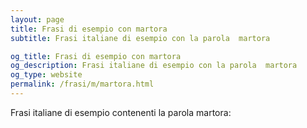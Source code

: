 ```yaml
---
layout: page
title: Frasi di esempio con martora 
subtitle: Frasi italiane di esempio con la parola  martora

og_title: Frasi di esempio con martora 
og_description: Frasi italiane di esempio con la parola  martora
og_type: website
permalink: /frasi/m/martora.html
---
```


Frasi italiane di esempio contenenti la parola martora:



